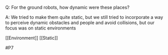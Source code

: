 Q: For the ground robots, how dynamic were these places?

A: We tried to make them quite static, but we still tried to incorporate a way to perceive dynamic obstacles and people and avoid collisions, but our focus was on static environments

[[Environment]]
[[Static]]

#P7 
